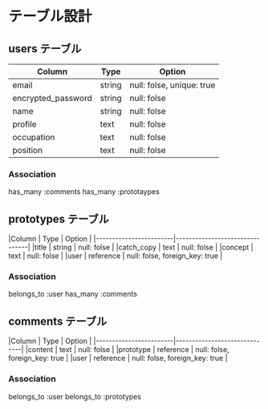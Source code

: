 # テーブル設計

## users テーブル

| Column               | Type   | Option                      |
| -------------------- | ------ | --------------------------- |
| email                | string | null: folse, unique: true   |
| encrypted_password   | string | null: folse                 |
| name                 | string | null: folse                 |
| profile              | text   | null: folse                 |
| occupation           | text   | null: folse                 |
| position             | text   | null: folse                 |

### Association
has_many :comments
has_many :prototaypes


## prototypes テーブル

|Column     | Type       | Option                         |
|------------------------|--------------------------------|
|title      | string     | null: folse                    |
|catch_copy | text       | null: folse                    |
|concept    | text       | null: folse                    |
|user       | reference  | null: folse, foreign_key: true |

### Association
belongs_to :user
has_many :comments

## comments テーブル

|Column    | Type       | Option                        |
|------------------------|------------------------------|
|content   | text      | null: folse                    |
|prototype | reference | null: folse, foreign_key: true |
|user      | reference | null: folse, foreign_key: true |

### Association
belongs_to :user
belongs_to :prototypes